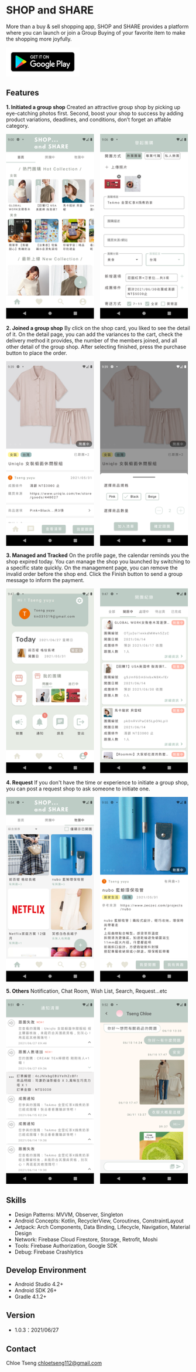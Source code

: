 # SHOP and SHARE
More than a buy & sell shopping app, SHOP and SHARE provides a platform where you can launch or join a Group Buying of your favorite item to make the shopping more joyfully.

[<img width="200" height="80" src="https://github.com/yuyutseng1102/AppImage/blob/main/google-play-badge.png?raw=true"/>](https://play.google.com/store/apps/details?id=com.chloe.shopshare)

Features
---



**1. Initiated a group shop**
Created an attractive group shop by picking up eye-catching photos first. Second, boost your shop to success by adding product variations, deadlines, and conditions, don’t forget an affable category.

<div align="left">
  <pre>
<img width="240" height="504" src="https://github.com/yuyutseng1102/AppImage/blob/main/device-2021-06-27-170108.png?raw=true">  <img width="240" height="504" src="https://github.com/yuyutseng1102/AppImage/blob/main/device-2021-06-27-170621.png?raw=true">  <img width="240" height="504" src="https://github.com/yuyutseng1102/AppImage/blob/main/device-2021-06-27-170353.png?raw=true">  <img width="240" height="504" src="https://github.com/yuyutseng1102/AppImage/blob/main/device-2021-06-27-170532.png?raw=true">
</div>

**2. Joined a group shop**
By click on the shop card, you liked to see the detail of it.
On the detail page, you can add the variances to the cart, check the delivery method it provides, the number of the members joined, and all other detail of the group shop.
After selecting finished, press the purchase button to place the order.

<div align="left">
  <pre>
<img width="240" height="504" src="https://github.com/yuyutseng1102/AppImage/blob/main/device-2021-06-27-173936.png?raw=true">  <img width="240" height="504" src="https://github.com/yuyutseng1102/AppImage/blob/main/device-2021-06-27-173950.png?raw=true">  <img width="240" height="504" src="https://github.com/yuyutseng1102/AppImage/blob/main/device-2021-06-27-174014.png?raw=true">  <img width="240" height="504" src="https://github.com/yuyutseng1102/AppImage/blob/main/device-2021-06-27-174033.png?raw=true">
</div>
  
**3. Managed and Tracked**
On the profile page, the calendar reminds you the shop expired today. You can manage the shop you launched by switching to a specific state quickly.
On the management page, you can remove the invalid order before the shop end.
Click the Finish button to send a group message to inform the payment.
<div align="left">
  <pre>
<img width="240" height="504" src="https://github.com/yuyutseng1102/AppImage/blob/main/device-2021-06-27-174717.png?raw=true">  <img width="240" height="504" src="https://github.com/yuyutseng1102/AppImage/blob/main/device-2021-06-27-174739.png?raw=true">  <img width="240" height="504" src="https://github.com/yuyutseng1102/AppImage/blob/main/device-2021-06-27-174809.png?raw=true">  <img width="240" height="504" src="https://github.com/yuyutseng1102/AppImage/blob/main/device-2021-06-27-174920.png?raw=true">
</div>

**4. Request**
If you don't have the time or experience to initiate a group shop, you can post a request shop to ask someone to initiate one.
<div align="left">
  <pre>
<img width="240" height="504" src="https://github.com/yuyutseng1102/AppImage/blob/main/device-2021-06-27-175424.png?raw=true">  <img width="240" height="504" src="https://github.com/yuyutseng1102/AppImage/blob/main/device-2021-06-27-175516.png?raw=true">
</div>

**5. Others**
Notification, Chat Room, Wish List, Search, Request…etc
<div align="left">
  <pre>
<img width="240" height="504" src="https://github.com/yuyutseng1102/AppImage/blob/main/device-2021-06-27-175106.png?raw=true">  <img width="240" height="504" src="https://github.com/yuyutseng1102/AppImage/blob/main/device-2021-06-27-175304.png?raw=true">  <img width="240" height="504" src="https://github.com/yuyutseng1102/AppImage/blob/main/device-2021-06-27-175337.png?raw=true">  <img width="240" height="504" src="https://github.com/yuyutseng1102/AppImage/blob/main/device-2021-06-27-175348.png?raw=true">
</div>


Skills
---
* Design Patterns: MVVM, Observer, Singleton
* Android Concepts: Kotlin, RecyclerView, Coroutines, ConstraintLayout
* Jetpack: Arch Components, Data Binding, Lifecycle, Navigation, Material Design
* Network: Firebase Cloud Firestore, Storage, Retrofit, Moshi
* Tools: Firebase Authorization, Google SDK 
* Debug: Firebase Crashlytics

Develop Environment
---
* Android Studio 4.2+
* Android SDK 26+
* Gradle 4.1.2+

Version
---
* 1.0.3：2021/06/27

Contact
---
Chloe Tseng
chloetseng112@gmail.com


